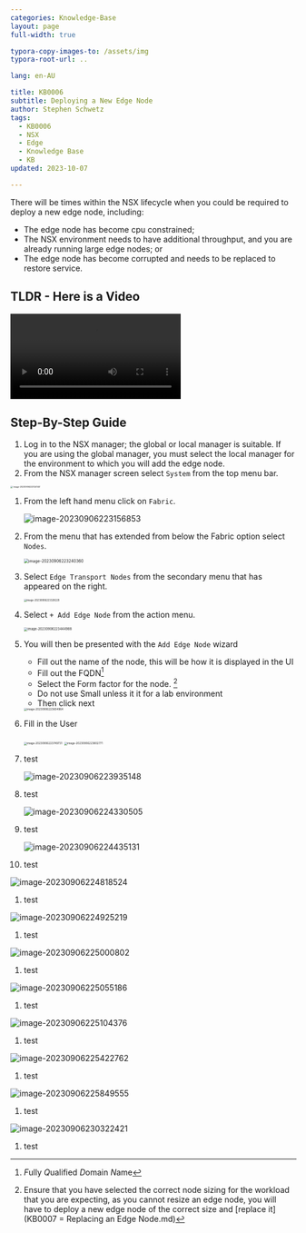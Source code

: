 ```yaml
---
categories: Knowledge-Base
layout: page
full-width: true

typora-copy-images-to: /assets/img
typora-root-url: ..

lang: en-AU

title: KB0006
subtitle: Deploying a New Edge Node
author: Stephen Schwetz
tags: 
  - KB0006
  - NSX
  - Edge
  - Knowledge Base
  - KB
updated: 2023-10-07

---
```


There will be times within the NSX lifecycle when you could be required to deploy a new edge node, including:

* The edge node has become cpu constrained;
* The NSX environment needs to have additional throughput, and you are already running large edge nodes; or
* The edge node has become corrupted and needs to be replaced to restore service.

## TLDR - Here is a Video

<video src="/assets/Video/Deploy%20a%20New%20NSX-T%20Edge%20Node.mp4"></video>

## Step-By-Step Guide

1. Log in to the NSX manager; the global or local manager is suitable. If you are using the global manager, you must select the local manager for the environment to which you will add the edge node.
1. From the NSX manager screen select `System` from the top menu bar.

<img src="assets/img/image-20230906223124140.png" alt="`image-20230906223124140`" style="zoom: 
   25%;" />

1. From the left hand menu click on `Fabric`.

   ![image-20230906223156853](../assets/img/image-20230906223156853.png)

1. From the menu that has extended from below the Fabric option select `Nodes`.

   <img src="assets/img/image-20230906223240360.png" alt="image-20230906223240360" style="zoom:50%;" />

1. Select `Edge Transport Nodes` from the secondary menu that has appeared on the right.

   <img src="assets/img/image-20230906223328229.png" alt="image-20230906223328229" style="zoom: 30%;" />

1. Select `+ Add Edge Node` from the action menu.

   <img src="assets/img/image-20230906223444988.png" alt="image-20230906223444988" style="zoom: 40%;" />

1. You will then be presented with the `Add Edge Node` wizard

   * Fill out the name of the node, this will be how it is displayed in the UI
   * Fill out the FQDN[^fn1]
   * Select the Form factor for the node. [^fn2]
   * Do not use Small unless it it for a lab environment
   * Then click next

   <img src="assets/img/image-20230906223604964.png" alt="image-20230906223604964" style="zoom:33%;" />

1. Fill in the User

   <img src="assets/img/image-20230906223749731.png" alt="image-20230906223749731" style="zoom:33%;" />

   <img src="assets/img/image-20230906223802771.png" alt="image-20230906223802771" style="zoom:33%;" />

1. test

   ![image-20230906223935148](assets/img/image-20230906223935148.png)

1.  test

    ![image-20230906224330505](assets/img/image-20230906224330505.png)

1.   test

     ![image-20230906224435131](assets/img/image-20230906224435131.png)

1.  test


   ![image-20230906224818524](assets/img/image-20230906224818524.png)

1.  test


![image-20230906224925219](assets/img/image-20230906224925219.png)

1.  test


<img src="assets/img/image-20230906225000802.png" alt="image-20230906225000802"  />

1. test


<img src="assets/img/image-20230906225055186.png" alt="image-20230906225055186"  />

1. test


<img src="assets/img/image-20230906225104376.png" alt="image-20230906225104376"  />

1. test


![image-20230906225422762](../assets/img/image-20230906225422762.png)

1. test


![image-20230906225849555](/assets/image-20230906225849555.png)

1. test


![image-20230906230322421](../../../../../../assets/image-20230906230322421.png)

1. test


[^fn1]: *F*ully *Q*ualified *D*omain *N*ame
[^fn2]: Ensure that you have selected the correct node sizing for the workload that you are expecting, as you cannot resize an edge node, you will have to deploy a new edge node of the correct size and  [replace it](KB0007 = Replacing an Edge Node.md) 
